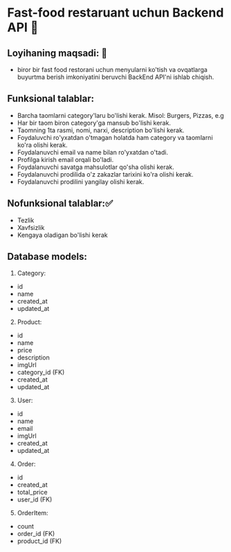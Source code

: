 # Fast-food restaruant uchun Backend API 🍔

## Loyihaning maqsadi: 🎯

- biror bir fast food restorani uchun menyularni ko'tish va ovqatlarga buyurtma berish imkoniyatini beruvchi BackEnd API'ni ishlab chiqish.

## Funksional talablar:

- Barcha taomlarni category'laru bo'lishi kerak. Misol: Burgers, Pizzas, e.g
- Har bir taom biron category'ga mansub bo'lishi kerak.
- Taomning 1ta rasmi, nomi, narxi, description bo'lishi kerak.
- Foydaluvchi ro'yxatdan o'tmagan holatda ham category va taomlarni ko'ra olishi kerak.
- Foydalanuvchi email va name bilan ro'yxatdan o'tadi.
- Profilga kirish email orqali bo'ladi.
- Foydalanuvchi savatga mahsulotlar qo'sha olishi kerak.
- Foydalanuvchi prodilida o'z zakazlar tarixini ko'ra olishi kerak.
- Foydalanuvchi prodilini yangilay olishi kerak.

## Nofunksional talablar:✅

- Tezlik
- Xavfsizlik
- Kengaya oladigan bo'lishi kerak

## Database models:

1. Category:

- id
- name
- created_at
- updated_at

2. Product:

- id
- name
- price
- description
- imgUrl
- category_id (FK)
- created_at
- updated_at

3. User:

- id
- name
- email
- imgUrl
- created_at
- updated_at

4. Order:

- id
- created_at
- total_price
- user_id (FK)


5. OrderItem:

- count
- order_id (FK)
- product_id (FK)
